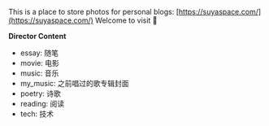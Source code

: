 This is a place to store photos for personal blogs: [https://suyaspace.com/](https://suyaspace.com/) Welcome to visit  :tada:  

**Director Content**
- essay: 随笔
- movie: 电影
- music: 音乐
- my_music: 之前唱过的歌专辑封面
- poetry: 诗歌
- reading: 阅读
- tech: 技术
